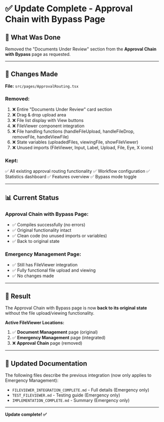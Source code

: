 # ✅ Update Complete - Approval Chain with Bypass Page

## 🔄 **What Was Done**

Removed the "Documents Under Review" section from the **Approval Chain with Bypass** page as requested.

---

## 📝 **Changes Made**

**File:** `src/pages/ApprovalRouting.tsx`

### **Removed:**
1. ❌ Entire "Documents Under Review" card section
2. ❌ Drag & drop upload area
3. ❌ File list display with View buttons
4. ❌ FileViewer component integration
5. ❌ File handling functions (handleFileUpload, handleFileDrop, removeFile, handleViewFile)
6. ❌ State variables (uploadedFiles, viewingFile, showFileViewer)
7. ❌ Unused imports (FileViewer, Input, Label, Upload, File, Eye, X icons)

### **Kept:**
✅ All existing approval routing functionality
✅ Workflow configuration
✅ Statistics dashboard
✅ Features overview
✅ Bypass mode toggle

---

## 📊 **Current Status**

### **Approval Chain with Bypass Page:**
- ✅ Compiles successfully (no errors)
- ✅ Original functionality intact
- ✅ Clean code (no unused imports or variables)
- ✅ Back to original state

### **Emergency Management Page:**
- ✅ Still has FileViewer integration
- ✅ Fully functional file upload and viewing
- ✅ No changes made

---

## 🎯 **Result**

The Approval Chain with Bypass page is now **back to its original state** without the file upload/viewing functionality.

**Active FileViewer Locations:**
1. ✅ **Document Management** page (original)
2. ✅ **Emergency Management** page (integrated)
3. ❌ **Approval Chain** page (removed)

---

## 📁 **Updated Documentation**

The following files describe the previous integration (now only applies to Emergency Management):
- `FILEVIEWER_INTEGRATION_COMPLETE.md` - Full details (Emergency only)
- `TEST_FILEVIEWER.md` - Testing guide (Emergency only)
- `IMPLEMENTATION_COMPLETE.md` - Summary (Emergency only)

---

**Update complete! ✅**
